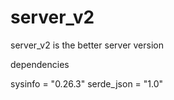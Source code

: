 # server_v2
server_v2 is the better server version


dependencies 

sysinfo = "0.26.3"
serde_json = "1.0"
